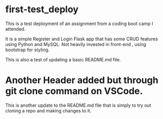 # first-test_deploy

This is a test deployment of an assignment from a coding boot camp I attended. 

It is a simple Register and Login Flask app that has some CRUD features using Python and MySQL. Not heavily invested in front-end , using bootstrap for styling.

This is also a test of updating a basic README.md file.

# Another Header added but through git clone command on VSCode.
This is another update to the README.md file that is simply to try out cloning a repo and making changes to it.